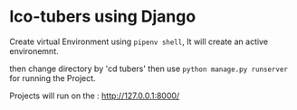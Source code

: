 # lco-tubers using Django 

Create virtual Environment using `pipenv shell`, It will create an active environemnt.

then change directory by 'cd tubers' then use `python manage.py runserver` for running the Project.

Projects will run on the : http://127.0.0.1:8000/


